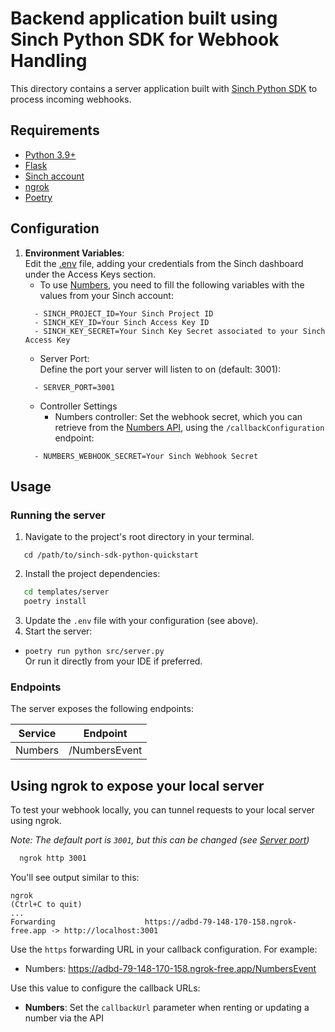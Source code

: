# Backend application built using Sinch Python SDK for Webhook Handling

This directory contains a server application built with [Sinch Python SDK](https://github.com/sinch/sinch-sdk-python)
to process incoming webhooks.

## Requirements

- [Python 3.9+](https://www.python.org/)
- [Flask](https://flask.palletsprojects.com/en/stable/)
- [Sinch account](https://dashboard.sinch.com/)
- [ngrok](https://ngrok.com/docs)
- [Poetry](https://python-poetry.org/)

## Configuration

1. **Environment Variables**:  
   Edit the [.env](.env) file, adding your credentials from the Sinch dashboard under the Access Keys section.
   - To use [Numbers](https://developers.sinch.com/docs/numbers/), you need to fill the following variables 
   with the values from your Sinch account:
   ``` 
     - SINCH_PROJECT_ID=Your Sinch Project ID
     - SINCH_KEY_ID=Your Sinch Access Key ID
     - SINCH_KEY_SECRET=Your Sinch Key Secret associated to your Sinch Access Key
   ```
   - Server Port:  
   Define the port your server will listen to on (default: 3001):
   ```
     - SERVER_PORT=3001
   ```
    - Controller Settings
      - Numbers controller: Set the webhook secret, which you can retrieve from the [Numbers API](https://developers.sinch.com/docs/numbers/api-reference/numbers/tag/Numbers-Callbacks/), 
        using the `/callbackConfiguration` endpoint:
   ```
     - NUMBERS_WEBHOOK_SECRET=Your Sinch Webhook Secret
   ```

## Usage

### Running the server

1. Navigate to the project's root directory in your terminal.
```
   cd /path/to/sinch-sdk-python-quickstart
```
2. Install the project dependencies:
``` bash
   cd templates/server
   poetry install
```
3. Update the `.env` file with your configuration (see above).
4. Start the server:
  - `poetry run python src/server.py`  
Or run it directly from your IDE if preferred.

### Endpoints

The server exposes the following endpoints:

| Service      | Endpoint           |
|--------------|--------------------|
| Numbers      | /NumbersEvent      |

## Using ngrok to expose your local server

To test your webhook locally, you can tunnel requests to your local server using ngrok.

*Note: The default port is `3001`, but this can be changed (see [Server port](#Configuration))*

```bash
  ngrok http 3001
```

You'll see output similar to this:
```
ngrok                                                                           (Ctrl+C to quit)
...
Forwarding                    https://adbd-79-148-170-158.ngrok-free.app -> http://localhost:3001
```
Use the `https` forwarding URL in your callback configuration. For example:
 - Numbers: https://adbd-79-148-170-158.ngrok-free.app/NumbersEvent

Use this value to configure the callback URLs:
 - **Numbers**: Set the `callbackUrl` parameter when renting or updating a number via the API
